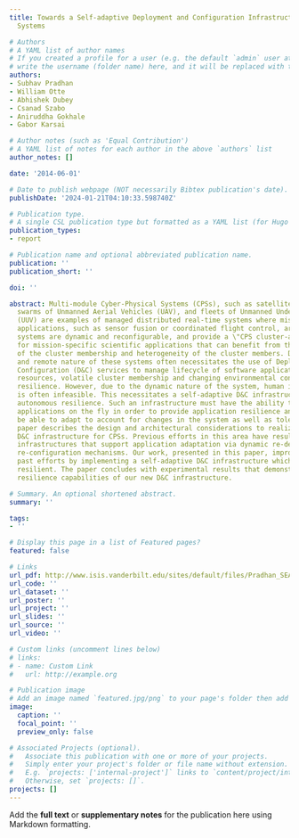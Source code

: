```yaml
---
title: Towards a Self-adaptive Deployment and Configuration Infrastructure for Cyber-Physical
  Systems

# Authors
# A YAML list of author names
# If you created a profile for a user (e.g. the default `admin` user at `content/authors/admin/`), 
# write the username (folder name) here, and it will be replaced with their full name and linked to their profile.
authors:
- Subhav Pradhan
- William Otte
- Abhishek Dubey
- Csanad Szabo
- Aniruddha Gokhale
- Gabor Karsai

# Author notes (such as 'Equal Contribution')
# A YAML list of notes for each author in the above `authors` list
author_notes: []

date: '2014-06-01'

# Date to publish webpage (NOT necessarily Bibtex publication's date).
publishDate: '2024-01-21T04:10:33.598740Z'

# Publication type.
# A single CSL publication type but formatted as a YAML list (for Hugo requirements).
publication_types:
- report

# Publication name and optional abbreviated publication name.
publication: ''
publication_short: ''

doi: ''

abstract: Multi-module Cyber-Physical Systems (CPSs), such as satellite clusters,
  swarms of Unmanned Aerial Vehicles (UAV), and fleets of Unmanned Underwater Vehicles
  (UUV) are examples of managed distributed real-time systems where mission-critical
  applications, such as sensor fusion or coordinated flight control, are hosted. These
  systems are dynamic and reconfigurable, and provide a \"CPS cluster-as-a-servicetextquoterighttextquoteright
  for mission-specific scientific applications that can benefit from the elasticity
  of the cluster membership and heterogeneity of the cluster members. Distributed
  and remote nature of these systems often necessitates the use of Deployment and
  Configuration (D&C) services to manage lifecycle of software applications. Fluctuating
  resources, volatile cluster membership and changing environmental conditions require
  resilience. However, due to the dynamic nature of the system, human intervention
  is often infeasible. This necessitates a self-adaptive D&C infrastructure that supports
  autonomous resilience. Such an infrastructure must have the ability to adapt existing
  applications on the fly in order to provide application resilience and must itself
  be able to adapt to account for changes in the system as well as tolerate failures.   This
  paper describes the design and architectural considerations to realize a self-adaptive,
  D&C infrastructure for CPSs. Previous efforts in this area have resulted in D&C
  infrastructures that support application adaptation via dynamic re-deployment and
  re-configuration mechanisms. Our work, presented in this paper, improves upon these
  past efforts by implementing a self-adaptive D&C infrastructure which itself is
  resilient. The paper concludes with experimental results that demonstrate the autonomous
  resilience capabilities of our new D&C infrastructure.

# Summary. An optional shortened abstract.
summary: ''

tags:
- ''

# Display this page in a list of Featured pages?
featured: false

# Links
url_pdf: http://www.isis.vanderbilt.edu/sites/default/files/Pradhan_SEAMS_TechReport.pdf
url_code: ''
url_dataset: ''
url_poster: ''
url_project: ''
url_slides: ''
url_source: ''
url_video: ''

# Custom links (uncomment lines below)
# links:
# - name: Custom Link
#   url: http://example.org

# Publication image
# Add an image named `featured.jpg/png` to your page's folder then add a caption below.
image:
  caption: ''
  focal_point: ''
  preview_only: false

# Associated Projects (optional).
#   Associate this publication with one or more of your projects.
#   Simply enter your project's folder or file name without extension.
#   E.g. `projects: ['internal-project']` links to `content/project/internal-project/index.md`.
#   Otherwise, set `projects: []`.
projects: []
---
```


Add the **full text** or **supplementary notes** for the publication here using Markdown formatting.
